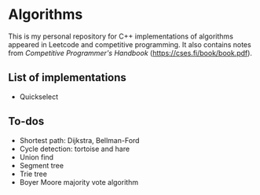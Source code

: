 # Algorithms
This is my personal repository for C++ implementations of algorithms appeared in Leetcode and competitive programming. It also contains notes from *Competitive Programmer's Handbook* (https://cses.fi/book/book.pdf).

## List of implementations
- Quickselect

## To-dos
- Shortest path: Dijkstra, Bellman-Ford
- Cycle detection: tortoise and hare
- Union find
- Segment tree
- Trie tree
- Boyer Moore majority vote algorithm
